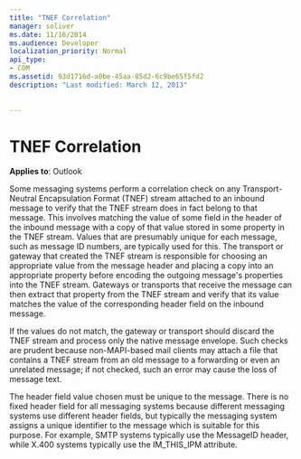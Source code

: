 ```yaml
---
title: "TNEF Correlation"
manager: soliver
ms.date: 11/16/2014
ms.audience: Developer
localization_priority: Normal
api_type:
- COM
ms.assetid: 93d1716d-a0be-45aa-85d2-6c9be65f5fd2
description: "Last modified: March 12, 2013"
 
 
---
```


# TNEF Correlation

 
  
**Applies to**: Outlook 
  
Some messaging systems perform a correlation check on any Transport-Neutral Encapsulation Format (TNEF) stream attached to an inbound message to verify that the TNEF stream does in fact belong to that message. This involves matching the value of some field in the header of the inbound message with a copy of that value stored in some property in the TNEF stream. Values that are presumably unique for each message, such as message ID numbers, are typically used for this. The transport or gateway that created the TNEF stream is responsible for choosing an appropriate value from the message header and placing a copy into an appropriate property before encoding the outgoing message's properties into the TNEF stream. Gateways or transports that receive the message can then extract that property from the TNEF stream and verify that its value matches the value of the corresponding header field on the inbound message.
  
If the values do not match, the gateway or transport should discard the TNEF stream and process only the native message envelope. Such checks are prudent because non-MAPI-based mail clients may attach a file that contains a TNEF stream from an old message to a forwarding or even an unrelated message; if not checked, such an error may cause the loss of message text.
  
The header field value chosen must be unique to the message. There is no fixed header field for all messaging systems because different messaging systems use different header fields, but typically the messaging system assigns a unique identifier to the message which is suitable for this purpose. For example, SMTP systems typically use the MessageID header, while X.400 systems typically use the IM_THIS_IPM attribute.
  

